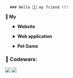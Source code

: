       ### Hello 🖖🏻 my friend !!!



 <b>🍄 My</b>

 <ul><details><summary><b>Website</b></summary>
  <li><a href="https://github.com/margarizfrog/Axit-project">AXIT</a></li>
  <li><a href="https://github.com/margarizfrog/TMS_Project">Pokemon-Api</a></li>
 </ul>
 <ul><details><summary><b>Web application</b></summary>
  <li><a href="https://github.com/margarizfrog/Stopwatch-study-project">Stopwatch</a></li>
 </ul>
 <ul><details><summary><b>Pet Game</b></summary>
  <li><a href="https://github.com/margarizfrog/Axit-project](https://github.com/margarizfrog/SnakeCake">SnakeCake</a></li>
 </ul>
 </details>

### 🐸 Codewars:
<img src='https://www.codewars.com/users/mrgrfrg/badges/micro'>

<img src='https://i.pinimg.com/originals/ec/a1/af/eca1afa2c92ba75f4f0044477e9faa3c.gif'>
